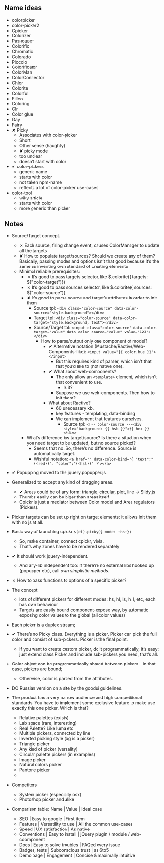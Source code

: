 ## Name ideas
* colorpicker
* color-picker2
* Cpicker
* Colorizer
* Разноцвет
* Colorific
* Chromatic
* Colorado
* Piccolo
* Colorificator
* ColorMan
* ColorConnector
* Chlor
* Colorite
* Colorful
* Fillco
* Coloring
* Clr
* Color glue
* Gay
* Fairy
* ✘ Picky
	* Associates with color-picker
	* Short
	* Other sense (haughty)
	* ✘ picky mode
	- too unclear
	- doesn’t start with color
* ✔ color-pickers
	+ generic name
	+ starts with color
	+ not taken npm-name
	+ reflects a lot of color-picker use-cases
* color-tool
	+ wiky article
	+ starts with color
	+ more generic than picker

## Notes
* Source/Target concept.
	* ✗ Each source, firing change event, causes ColorManager to update all the targets
	* ✘ How to populate target/sources? Should we create any of them? Basically, passing modes and options isn’t that good because it’s the same as inventing own standard of creating elements
	* Minimal reliable prerequisites:
		* ✗ It’s good to pass targets selector, like $.colorite({ targets: $(".color-target")})
		* ✗ It’s good to pass sources selector, like $.colorite({ sources: $(".color-source")})
		* ✘ It’s good to parse source and target’s attributes in order to init them
			* Source tpl: `<div class="color-source" data-color-source="style.background"></div>`
			* Target tpl: `<div class="color-source" data-color-target="style.background, text"></div>`
			* Source/Target tpl: `<input class="color-source" data-color-target="value" data-color-source="value" value="123"></div>`
				* How to parse/output only one component of model?
					* ✔ Alternative notation (Mustache/Ractive/Web-Components-like): `<input value="{{ color.hue }}"></input>`
						* But this requires kind of parser, which isn’t that fast you’d like to (not native one).
					* ✔ What about web-components?
						* The only allow an `<template>` element, which isn’t that convenient to use.
							* Is it?
						* Suppose we use web-components. Then how to init them?
					* What about Ractive?
						* 60 unecessary kb.
						* key features - templating, data-binding
						* We can implement that features ourselves.
							* Source tpl: `<!-- color-source --><div style="background: {{ hsb }}">{{ hex }}</div>`
		* What’s difference bw target/source? Is there a situation when you need target to be updated, but no source picked?
			* Seems that no. So, there’s no difference. Source is automatically target.
			* Wishful notation: `<a href="" data-color-bind='{ "text":"{{red}}", "color":"{{hsl}}" }'></a>`

* ✔ Popupping moved to the jquery.popupper.js

* Generalized to accept any kind of dragging areas.
	* ✔ Areas could be of any form: triangle, circular, plot, line → Slidy.js
	* Thumbs easily can be biger than areas itself
	* Cpickr is just a mediator between Color model and Area regulators (Pickers).

* Picker targets can be set up right on target elements: it allows init them with no js at all.

* Basic way of launching cpickr `$(el).picky({ mode: "hs"})`
	* So, make container, connect cpickr, viola.
	* That’s why zones have to be rendered separately

* ✔ It should work jquery-independent.
	* And any-lib independent too: if there’re no external libs hooked up (popupper etc), call _own simplistic methods_.

* ✗ How to pass functions to options of a specific picker?

* The concept
	* lots of different pickers for different modes: hs, hl, ls, h, l, etc, each has own behaviour
	* Targets are easily bound component-expose way, by automatic exposing color values to the global (all color values)

* Each picker is a duplex stream;

* ✔ There’s no Picky class. Everything is a picker. Picker can pick the full color and consist of sub-pickers. Picker is the final point.
	* If you want to create custom picker, do it programmatically, it’s easy: just extend class Picker and include sub-pickers you need, that’s all.

* Color object can be programmatically shared between pickers - in that case, pickers are bound;
	* Otherwise, color is parsed from the attributes.


* DO Russian version on a site by the goodui guidelines.

* The product has a very narrow audience and high competitional standards.
You have to implement some exclusive feature to make use exactly this one picker. Which is that?
	* Relative palettes (exists)
	* Lab space (rare, interesting)
	* Real Palette? Like luma etc
	* Multiple pickers, connected by line
	* Inverted picking style (bg is a picker)
	* Triangle picker
	* Any kind of picker (versality)
	* Circular palette pickers (in examples)
	* Image picker
	* Natural colors picker
	* Pantone picker
	*

* Competitors
	* System picker (especially osx)
	* Photoshop picker and alike

* Comparison table: Name | Value | Ideal case
	* SEO | Easy to google | First item
	* Features | Versatility to use | All the common use-cases
	* Speed | UX satisfaction | As native
	* Conventions | Easy to install | jQuery plugin / module / web-coomponent
	* Docs | Easy to solve troubles | FAQed every issue
	* Badges, tests | Subconscious trust | as 6to5
	* Demo page | Engagement | Concise & maximally intuitive